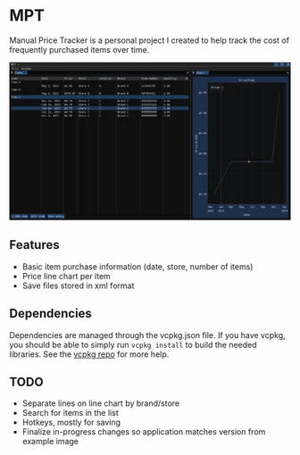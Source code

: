 # MPT

Manual Price Tracker is a personal project I created to help track the cost of frequently purchased items over time.

![Simple project example](./Example_01.PNG)

## Features
- Basic item purchase information (date, store, number of items)
- Price line chart per item
- Save files stored in xml format

## Dependencies
Dependencies are managed through the vcpkg.json file.  If you have vcpkg, you should be able to simply run ```vcpkg install``` to build the needed libraries.  See the [vcpkg repo](https://github.com/Microsoft/vcpkg) for more help.

## TODO
- Separate lines on line chart by brand/store
- Search for items in the list
- Hotkeys, mostly for saving
- Finalize in-progress changes so application matches version from example image
